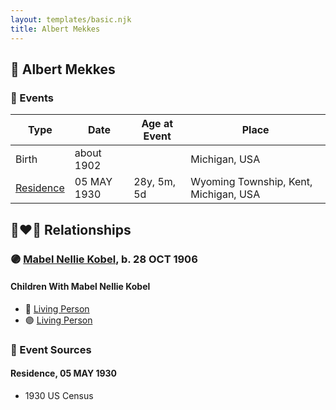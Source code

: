 ```yaml
---
layout: templates/basic.njk
title: Albert Mekkes
---
```

## 🔵 Albert Mekkes

### 📆 Events

Type | Date | Age at Event | Place
------ | ------ | ------ | ------
Birth | about 1902 |  | Michigan, USA
[Residence](#event-event-0) | 05 MAY 1930 | 28y, 5m, 5d | Wyoming Township, Kent, Michigan, USA

## 👩‍❤️‍👨 Relationships

### 🟣 [Mabel Nellie Kobel](/people/6/69123608), b. 28 OCT 1906

#### Children With Mabel Nellie Kobel
* 🔵 [Living Person](/people/7/73461912)
* 🟣 [Living Person](/people/5/5629368)
### 📰 Event Sources

#### <a id="event-event-0"></a> Residence, 05 MAY 1930
* 1930 US Census
